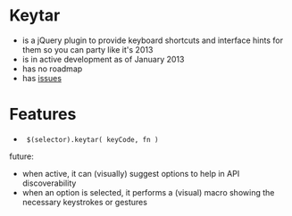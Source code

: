 Keytar
======

* is a jQuery plugin to provide keyboard shortcuts and interface hints for them 
so you can party like it's 2013
* is in active development as of January 2013
* has no roadmap
* has [issues](https://github.com/phiveleven/keytar/issues)

Features
========
* <code> $(selector).keytar( keyCode, fn ) </code>

future:
* when active, 
    it can (visually) suggest options to help in API discoverability
* when an option is selected, 
    it performs a (visual) macro showing the necessary keystrokes or gestures

